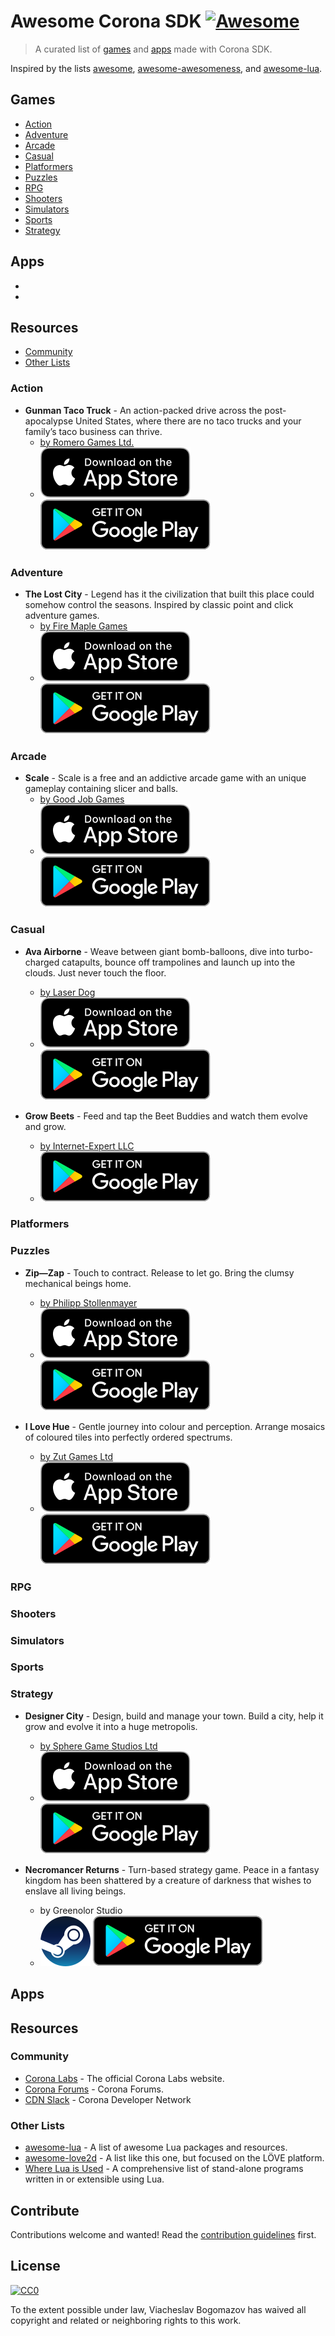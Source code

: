 # Awesome Corona SDK [![Awesome](https://cdn.rawgit.com/sindresorhus/awesome/d7305f38d29fed78fa85652e3a63e154dd8e8829/media/badge.svg)](https://github.com/sindresorhus/awesome)

> A curated list of [games](#games) and [apps](#apps) made with Corona SDK.

Inspired by the lists [awesome](https://github.com/sindresorhus/awesome), [awesome-awesomeness](https://github.com/bayandin/awesome-awesomeness), and [awesome-lua](https://github.com/LewisJEllis/awesome-lua).


## Games
- [Action](#action)
- [Adventure](#adventure)
- [Arcade](#arcade)
- [Casual](#casual)
- [Platformers](#platformers)
- [Puzzles](#puzzles)
- [RPG](#rpg)
- [Shooters](#shooters)
- [Simulators](#simulators)
- [Sports](#sports)
- [Strategy](#strategy)

## Apps
- [](#)
- [](#)

## Resources
- [Community](#community)
- [Other Lists](#other-lists)


### Action

- **Gunman Taco Truck** - An action-packed drive across the post-apocalypse United States, where there are no taco trucks and your family’s taco business can thrive.
  + [by Romero Games Ltd.](https://www.romerogames.ie/)
  + [![iOS](appstore_icon.svg)](https://itunes.apple.com/ru/app/gunman-taco-truck/id961382781) [![Android](google_play_icon.svg)](https://play.google.com/store/apps/details?id=com.romerogames.gmtt)


### Adventure

- **The Lost City** - Legend has it the civilization that built this place could somehow control the seasons. Inspired by classic point and click adventure games. 
  + [by Fire Maple Games](http://www.firemaplegames.com/) 
  + [![iOS](appstore_icon.svg)](https://itunes.apple.com/us/app/the-lost-city/id414835676?mt=8) [![Android](google_play_icon.svg)](https://play.google.com/store/apps/details?id=com.firemaplegames.thelostcity)


### Arcade

- **Scale** - Scale is a free and an addictive arcade game with an unique gameplay containing slicer and balls.
  + [by Good Job Games](https://www.goodjobgames.com/) 
  + [![iOS](appstore_icon.svg)](https://itunes.apple.com/app/scale/id1200921809) [![Android](google_play_icon.svg)](https://play.google.com/store/apps/details?id=com.gmail.bulupe.Scale)


### Casual

- **Ava Airborne** - Weave between giant bomb-balloons, dive into turbo-charged catapults, bounce off trampolines and launch up into the clouds. Just never touch the floor.
  + [by Laser Dog](http://www.laserdog.co.uk/) 
  + [![iOS](appstore_icon.svg)](https://itunes.apple.com/gb/app/ava-airborne/id1327396071?mt=8) [![Android](google_play_icon.svg)](https://play.google.com/store/apps/details?id=com.playstack.avaairborne&hl=en_US)

- **Grow Beets** - Feed and tap the Beet Buddies and watch them evolve and grow.
  + [by Internet-Expert LLC](https://internet-expert.ru/) 
  + [![Android](google_play_icon.svg)](https://play.google.com/store/apps/details?id=com.iex.growbeet)


### Platformers


### Puzzles

- **Zip—Zap** - Touch to contract. Release to let go. Bring the clumsy mechanical beings home.
  + [by Philipp Stollenmayer](http://www.kamibox.de/) 
  + [![iOS](appstore_icon.svg)](https://itunes.apple.com/us/app/zip-zap/id1146138135) [![Android](google_play_icon.svg)](https://play.google.com/store/apps/details?id=de.kamibox.zipzap)

- **I Love Hue** - Gentle journey into colour and perception. Arrange mosaics of coloured tiles into perfectly ordered spectrums.
  + [by Zut Games Ltd](http://zutgames.com/) 
  + [![iOS](appstore_icon.svg)](https://itunes.apple.com/ru/app/i-love-hue/id1081075274) [![Android](google_play_icon.svg)](https://play.google.com/store/apps/details?id=com.zutgames.ilovehue)

### RPG


### Shooters


### Simulators


### Sports


### Strategy
- **Designer City** - Design, build and manage your town. Build a city, help it grow and evolve it into a huge metropolis.
  + [by Sphere Game Studios Ltd](https://www.spheregamestudios.com/) 
  + [![iOS](appstore_icon.svg)](https://itunes.apple.com/us/app/designer-city/id1021092114?mt=8) [![Android](google_play_icon.svg)](https://play.google.com/store/apps/details?id=com.spheregamestudios.designercity&hl=en)

- **Necromancer Returns** - Turn-based strategy game. Peace in a fantasy kingdom has been shattered by a creature of darkness that wishes to enslave all living beings.
  + by Greenolor Studio 
  + [![Steam](steam_icon.svg)](https://store.steampowered.com/app/632020/Necromancer_Returns/) [![Android](google_play_icon.svg)](https://play.google.com/store/apps/details?id=com.kingsbounty.turnbased.strategy.td)


## Apps


## Resources

### Community
- [Corona Labs](https://coronalabs.com/) - The official Corona Labs website.
- [Corona Forums](https://forums.coronalabs.com/) - Corona Forums.
- [CDN Slack](https://coronadevelopers.slack.com/) - Corona Developer Network




### Other Lists
- [awesome-lua](https://github.com/LewisJEllis/awesome-lua) - A list of awesome Lua packages and resources.
- [awesome-love2d](https://github.com/love2d-community/awesome-love2d) - A list like this one, but focused on the LÖVE platform.
- [Where Lua is Used](https://sites.google.com/site/marbux/home/where-lua-is-used) - A comprehensive list of stand-alone programs written in or extensible using Lua.


## Contribute

Contributions welcome and wanted! Read the [contribution guidelines](contributing.md) first.

## License

[![CC0](https://licensebuttons.net/p/zero/1.0/88x31.png)](https://creativecommons.org/publicdomain/zero/1.0/)

To the extent possible under law, Viacheslav Bogomazov has waived all copyright and related or neighboring rights to this work.